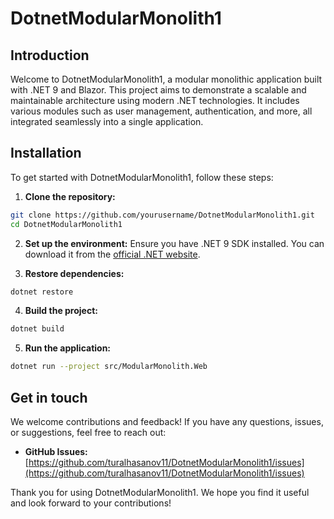 # DotnetModularMonolith1

## Introduction

Welcome to DotnetModularMonolith1, a modular monolithic application built with .NET 9 and Blazor. This project aims to demonstrate a scalable and maintainable architecture using modern .NET technologies. It includes various modules such as user management, authentication, and more, all integrated seamlessly into a single application.

## Installation

To get started with DotnetModularMonolith1, follow these steps:

1. **Clone the repository:**
```bash
git clone https://github.com/yourusername/DotnetModularMonolith1.git
cd DotnetModularMonolith1
```

2. **Set up the environment:**
    Ensure you have .NET 9 SDK installed. You can download it from the [official .NET website](https://dotnet.microsoft.com/download/dotnet/9.0).

3. **Restore dependencies:**
```bash
dotnet restore
```
    
4. **Build the project:**
```bash
dotnet build
```


5. **Run the application:**
```bash
dotnet run --project src/ModularMonolith.Web
```

## Get in touch

We welcome contributions and feedback! If you have any questions, issues, or suggestions, feel free to reach out:

- **GitHub Issues:** [https://github.com/turalhasanov11/DotnetModularMonolith1/issues](https://github.com/turalhasanov11/DotnetModularMonolith1/issues)

Thank you for using DotnetModularMonolith1. We hope you find it useful and look forward to your contributions!
